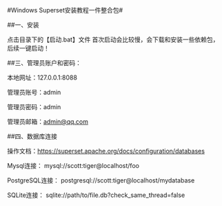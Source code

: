 #Windows Superset安装教程一件整合包#

##一、安装

 点击目录下的【启动.bat】文件
 首次启动会比较慢，会下载和安装一些依赖包，后续一键启动！

##三、管理员账户和密码：

本地网址：127.0.0.1:8088

管理员账号：admin

管理员密码：admin

管理员邮箱：admin@qq.com

##四、数据库连接

操作文档：https://superset.apache.org/docs/configuration/databases

Mysql连接：
mysql://scott:tiger@localhost/foo

PostgreSQL连接：
postgresql://scott:tiger@localhost/mydatabase

SQLite连接：
sqlite://path/to/file.db?check_same_thread=false
